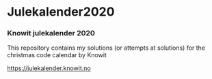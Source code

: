 # Julekalender2020

### Knowit julekalender 2020

This repository contains my solutions (or attempts at solutions) for the christmas code calendar by Knowit

https://julekalender.knowit.no
